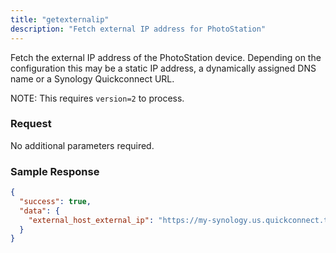 ```yaml
---
title: "getexternalip"
description: "Fetch external IP address for PhotoStation"
---
```


Fetch the external IP address of the PhotoStation device. Depending on the
configuration this may be a static IP address, a dynamically assigned DNS
name or a Synology Quickconnect URL.

NOTE: This requires `version=2` to process.

### Request ###

No additional parameters required.

### Sample Response ###

```json
{
  "success": true,
  "data": {
    "external_host_external_ip": "https://my-synology.us.quickconnect.to"
  }
}
```
